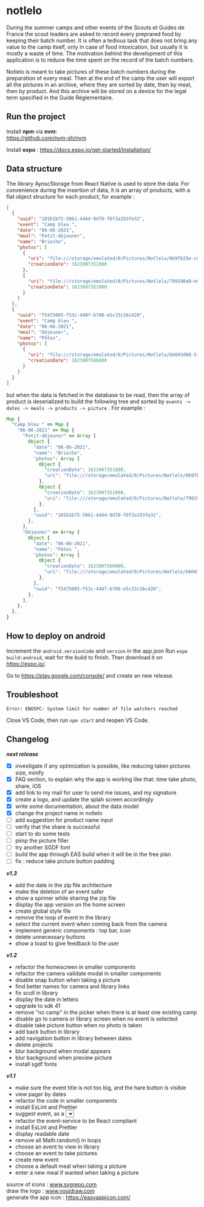 # notlelo

During the summer camps and other events of the Scouts et Guides de France the scout leaders are asked to record every preprared food by keeping their batch number. It is often a tedious task that does not bring any value to the camp itself, only in case of food intoxication, but usually it is mostly a waste of time. The motivation behind the development of this application is to reduce the time spent on the record of the batch numbers.

Notlelo is meant to take pictures of these batch numbers during the preparation of every meal. Then at the end of the camp the user will export all the pictures in an archive, where they are sorted by date, then by meal, then by product. And this archive will be stored on a device for the legal term specified in the Guide Réglementaire.

## Run the project

Install **npm** via **nvm**:  
https://github.com/nvm-sh/nvm

Install **expo** : https://docs.expo.io/get-started/installation/

## Data structure

The library AynscStorage from React Native is used to store the data. For convenience during the insertion of data, it is an array of products, with a flat object structure for each product, for example :

```json
[
  {
    "uuid": "101b1b75-5861-4464-9d70-f6f3a193fe32",
    "event": "Camp bleu ",
    "date": "06-06-2021",
    "meal": "Petit-déjeuner",
    "name": "Brioche",
    "photos": [
      {
        "uri": "file:///storage/emulated/0/Pictures/Notlelo/0b9fb25e-c80a-4d5e-8e33-057a25f3769d.jpg",
        "creationDate": 1623007351000
      },
      {
        "uri": "file:///storage/emulated/0/Pictures/Notlelo/799190a0-e03d-4952-85cd-6a6c6d0c24ab.jpg",
        "creationDate": 1623007351000
      }
    ]
  },
  {
    "uuid": "f5475005-f53c-4407-b708-e5c33c16c420",
    "event": "Camp bleu ",
    "date": "06-06-2021",
    "meal": "Déjeuner",
    "name": "Pâtes",
    "photos": [
      {
        "uri": "file:///storage/emulated/0/Pictures/Notlelo/b6603d08-5149-4b0e-80d9-f89af1da66a8.jpg",
        "creationDate": 1623007566000
      }
    ]
  }
]
```

but when the data is fetched in the database to be read, then the array of product is deserialized to build the following tree and sorted by `events -> dates -> meals -> products -> picture` . For example :

```javascript
Map {
  "Camp bleu " => Map {
    "06-06-2021" => Map {
      "Petit-déjeuner" => Array [
        Object {
          "date": "06-06-2021",
          "name": "Brioche",
          "photos": Array [
            Object {
              "creationDate": 1623007351000,
              "uri": "file:///storage/emulated/0/Pictures/Notlelo/0b9fb25e-c80a-4d5e-8e33-057a25f3769d.jpg",
            },
            Object {
              "creationDate": 1623007351000,
              "uri": "file:///storage/emulated/0/Pictures/Notlelo/799190a0-e03d-4952-85cd-6a6c6d0c24ab.jpg",
            },
          ],
          "uuid": "101b1b75-5861-4464-9d70-f6f3a193fe32",
        },
      ],
      "Déjeuner" => Array [
        Object {
          "date": "06-06-2021",
          "name": "Pâtes ",
          "photos": Array [
            Object {
              "creationDate": 1623007566000,
              "uri": "file:///storage/emulated/0/Pictures/Notlelo/b6603d08-5149-4b0e-80d9-f89af1da66a8.jpg",
            },
          ],
          "uuid": "f5475005-f53c-4407-b708-e5c33c16c420",
        },
      ],
    },
  },
}
```

## How to deploy on android

Increment the `android.versionCode` and `version` in the app.json
Run `expo build:android`, wait for the build to finish. Then download it on https://expo.io/.

Go to https://play.google.com/console/ and create an new release.

## Troubleshoot

`Error: ENOSPC: System limit for number of file watchers reached`

Close VS Code, then run `npm start` and reopen VS Code.

## Changelog

**_next release_**

- [x] investigate if any optimization is possible, like reducing taken pictures size, minify
- [x] FAQ section, to explain why the app is working like that: time take photo, share, iOS
- [x] add link to my mail for user to send me issues, and my signature
- [x] create a logo, and update the splah screen accordingly
- [x] write some documentation, about the data model
- [x] change the project name in notlelo
- [ ] add suggestion for product name input
- [ ] verify that the share is successful
- [ ] start to do some tests
- [ ] pimp the picture filler
- [ ] try another SGDF font
- [ ] build the app through EAS build when it will be in the free plan
- [ ] fix : reduce take picture button padding

**_v1.3_**

- add the date in the zip file architecture
- make the deletion of an event safer
- show a spinner while sharing the zip file
- display the app version on the home screen
- create global style file
- remove the loop of event in the library
- select the current event when coming back from the camera
- implement generic components : top bar, icon
- delete unnecessary buttons
- show a toast to give feedback to the user

**_v1.2_**

- refactor the homescreen in smaller components
- refactor the camera validate modal in smaller components
- disable snap button when taking a picture
- find better names for camera and library links
- fix scoll in library
- display the date in letters
- upgrade to sdk 41
- remove "no camp" in the picker when there is at least one existing camp
- disable go to camera or library screen when no event is selected
- disable take picture button when no photo is taken
- add back button in library
- add navigation button in library between dates
- delete projects
- blur background when modal appears
- blur background when preview picture
- install sgdf fonts

**_v1.1_**

- make sure the event title is not too big, and the hare button is visible
- view pager by dates
- refactor the code in smaller components
- install EsLint and Prettier
- suggest event, as a <select></select>
- refactor the event-service to be React compliant
- install EsLint and Prettier
- display readable date
- remove all Math.random() in loops
- choose an event to view in library
- choose an event to take pictures
- create new event
- choose a default meal when taking a picture
- enter a new meal if wanted when taking a picture

source of icons : www.svgrepo.com  
draw the logo : www.youidraw.com  
generate the app icon : https://easyappicon.com/

